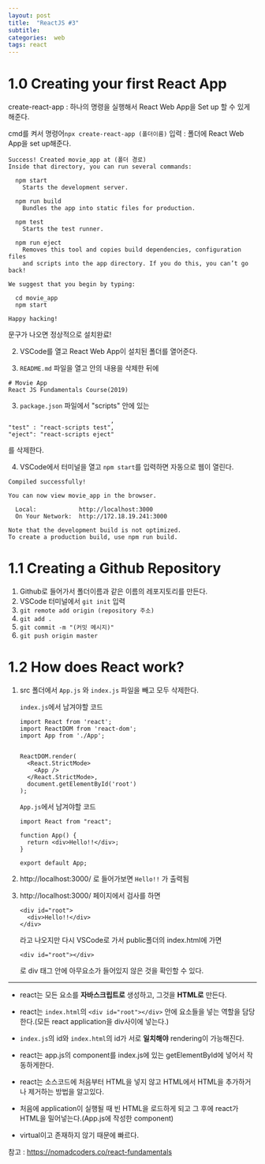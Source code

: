 ```yaml
---
layout: post
title:  "ReactJS #3"
subtitle:   
categories:  web
tags: react
---
```


# 1.0 Creating your first React App


create-react-app : 하나의 명령을 실행해서 React Web App을 Set up 할 수 있게 해준다.

cmd를 켜서 명령어`npx create-react-app (폴더이름)` 입력 : 폴더에 React Web App을 set up해준다.

```
Success! Created movie_app at (폴더 경로)
Inside that directory, you can run several commands:

  npm start
    Starts the development server.

  npm run build
    Bundles the app into static files for production.

  npm test
    Starts the test runner.

  npm run eject
    Removes this tool and copies build dependencies, configuration files
    and scripts into the app directory. If you do this, you can’t go back!

We suggest that you begin by typing:

  cd movie_app
  npm start

Happy hacking!
```
문구가 나오면 정상적으로 설치완료!

2. VSCode를 열고 React Web App이 설치된 폴더를 열어준다.

3. `README.md` 파일을 열고 안의 내용을 삭제한 뒤에 
```
# Movie App
React JS Fundamentals Course(2019)
```

3. `package.json` 파일에서 "scripts" 안에 있는 
```
                             ,
"test" : "react-scripts test",
"eject": "react-scripts eject"
```
를 삭제한다.

4. VSCode에서 터미널을 열고 `npm start`를 입력하면 자동으로 웹이 열린다.
```
Compiled successfully!

You can now view movie_app in the browser.       

  Local:            http://localhost:3000        
  On Your Network:  http://172.18.19.241:3000    

Note that the development build is not optimized.
To create a production build, use npm run build. 

```

# 1.1 Creating a Github Repository

1. Github로 들어가서 폴더이름과 같은 이름의 레포지토리를 만든다.
2. VSCode 터미널에서 `git init` 입력
3. `git remote add origin (repository 주소)`
4. `git add .`
5. `git commit -m "(커밋 메시지)"`
6. `git push origin master`

# 1.2 How does React work?

1. src 폴더에서 `App.js` 와 `index.js` 파일을 빼고 모두 삭제한다.

    `index.js`에서 남겨야할 코드
    ```
    import React from 'react';
    import ReactDOM from 'react-dom';
    import App from './App';


    ReactDOM.render(
      <React.StrictMode>
        <App />
      </React.StrictMode>,
      document.getElementById('root')
    );

    ```
    `App.js`에서 남겨야할 코드
    ```
    import React from "react";

    function App() {
      return <div>Hello!!</div>;
    }

    export default App;

    ```
2. http://localhost:3000/ 로 들어가보면 ```Hello!!``` 가 출력됨

3. http://localhost:3000/ 페이지에서 검사를 하면
    ```
    <div id="root">
      <div>Hello!!</div>
    </div>
    ```
    라고 나오지만 다시 VSCode로 가서 public폴더의 index.html에 가면 
    ```
    <div id="root"></div>
    ```
    로 div 태그 안에 아무요소가 들어있지 않은 것을 확인할 수 있다.

- - -
 
- react는 모든 요소를 __자바스크립트로__ 생성하고, 그것을 __HTML로__ 만든다.

- react는 `index.html`의 `<div id="root"></div>` 안에 요소들을 넣는 역할을 담당한다.(모든 react application을 div사이에 넣는다.)

- `index.js`의 id와 `index.html`의 id가 서로 __일치해야__ rendering이 가능해진다.
- react는 app.js의 component를 index.js에 있는 getElementById에 넣어서 작동하게한다.

- react는 소스코드에 처음부터 HTML을 넣지 않고 HTML에서 HTML을 추가하거나 제거하는 방법을 알고있다.
- 처음에 application이 실행될 때 빈 HTML을 로드하게 되고 그 후에 react가 HTML을 밀어넣는다.(App.js에 작성한 component)

- virtual이고 존재하지 않기 때문에 빠르다.

참고 : https://nomadcoders.co/react-fundamentals
